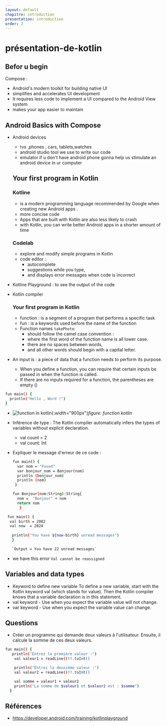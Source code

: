 ```yaml
---
layout: default
chapitre: introduction
presentation: introduction
order: 2
---
```

# présentation-de-kotlin

## Befor u begin
Compose  :
- Android's modern toolkit for building native UI
-  simplifies and accelerates UI development
-  It requires less code to implement a UI compared to the Android View system
-   makes your app easier to maintain
##  Android Basics with Compose
- Android devices
  - tvs ,phones , cars, tablets,watches
  - android studio  tool we use to write our code 
  - emulator if u don't have android phone gonna help us stimulate an android device in ur computer 
  ## Your first program in Kotlin
  ### Kotline 
  - is a modern programming language recommended by Google when creating new Android apps .
  - more concise code 
  - Apps that are built with Kotlin are also less likely to crash
  - with Kotlin, you can write better Android apps in a shorter amount of time
  ### Codelab 
  - explore and modify simple programs in Kotlin
  - code editor : 
    - autocomplete
    -  suggestions while you type,
    -   and displays error messages when code is incorrect
- Kotline Playground : to see the output of the code 
- Kotlin compiler
  
  ### Your first program in Kotlin
  - function :  is a segment of a program that performs a specific task
  - fun : is a keywords  used before the name of the function
  - Function names `takePhoto`:
    - should follow the camel case convention :
    -  where the first word of the function name is all lower case.
    -    there are no spaces between words, 
    -    and all other words should begin with a capital letter.
-  An input is : a piece of data that a function needs to perform its purpose. 
    -  When you define a function, you can require that certain inputs be passed in when the function is called. 
    -  If there are no inputs required for a function, the parentheses are empty ()
  
  
  ```bash
  fun main() {
    println("Hello , Word !")
  }
  ```

  - ![function in kotlin](/android/1.1-présentation-de-kotlin/images/functionkotlin.png){:width="900px"}*figure: function kotlin*




- Inférence de type :  The Kotlin compiler automatically infers the types of  variables without explicit declaration.
  - val count = 2
  - val count: Int

- Expliquer le message d'erreur de ce code : 

  ```bash
  fun main() {
    var nom = "Fouad"
    var bonjour_nom = Bonjour(nom)
    println (bonjour_nom)
    println (nom)
   }

  fun Bonjour(nom:String):String{
    nom =  "Bonjour" + nom
    return nom
     }
  ```



```bash
 fun main() {
  val birth = 2002
  val now  = 2024
    
   println("You have ${now-birth} unread messages")    
   }

   `Output = You have 22 unread messages`
```

 - we have this error `Val cannot be reassigned`


##  Variables and data types

- Keyword to define new variable
To define a new variable, start with the Kotlin keyword val (which stands for value). Then the Kotlin compiler knows that a variable declaration is in this statement.
- val keyword - Use when you expect the variable value will not change.
- var keyword - Use when you expect the variable value can change.

## Questions
- Créer un programme qui demande deux valeurs à l'utilisateur. Ensuite, il calcule la somme de ces deux valeurs.

```bash
fun main() {
   println("Entrez la première valeur :")
    val valeur1 = readLine()!!.toInt()

    println("Entrez la deuxième valeur :")
    val valeur2 = readLine()!!.toInt()

    val somme = valeur1 + valeur2
    println("La somme de $valeur1 et $valeur2 est : $somme")
  }
```


## Références 
- https://developer.android.com/training/kotlinplayground